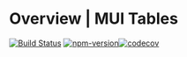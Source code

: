 # Overview \| MUI Tables

[![Build Status](https://travis-ci.org/parkerself22/mui-table.svg?branch=master)](https://travis-ci.org/parkerself22/mui-table) [![npm-version](https://img.shields.io/npm/v/mui-tables.svg?style=flat)](https://www.npmjs.com/package/mui-tables)[![codecov](https://codecov.io/gh/parkerself22/mui-table/branch/master/graph/badge.svg)](https://codecov.io/gh/parkerself22/mui-table)




